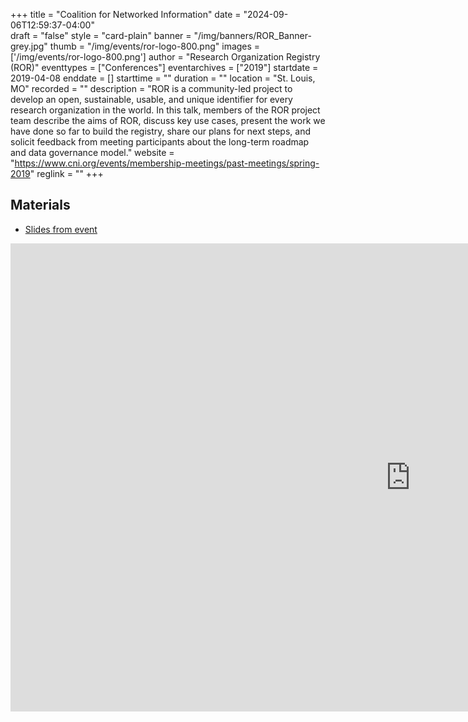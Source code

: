 +++
title = "Coalition for Networked Information" 
date = "2024-09-06T12:59:37-04:00"  
draft = "false" 
style = "card-plain" 
banner = "/img/banners/ROR_Banner-grey.jpg" 
thumb = "/img/events/ror-logo-800.png" 
images = ['/img/events/ror-logo-800.png']
author = "Research Organization Registry (ROR)" 
eventtypes = ["Conferences"]
eventarchives = ["2019"]
startdate = 2019-04-08
enddate = []
starttime = ""
duration = ""
location = "St. Louis, MO"
recorded = ""
description = "ROR is a community-led project to develop an open, sustainable, usable, and unique identifier for every research organization in the world. In this talk, members of the ROR project team describe the aims of ROR, discuss key use cases, present the work we have done so far to build the registry, share our plans for next steps, and solicit feedback from meeting participants about the long-term roadmap and data governance model."
website = "https://www.cni.org/events/membership-meetings/past-meetings/spring-2019"
reglink = ""
+++

## Materials 

- [Slides from event](https://docs.google.com/presentation/d/1zoafQeN2zy7SG4R_CYTYCFVbt7Q62ZbbRIpMs-QnGVU/pub?start=false&loop=false&delayms=3000)

<iframe src="https://docs.google.com/presentation/d/1zoafQeN2zy7SG4R_CYTYCFVbt7Q62ZbbRIpMs-QnGVU/embed?start=false&loop=false&delayms=3000" frameborder="0" width="1280" height="749" allowfullscreen="true" mozallowfullscreen="true" webkitallowfullscreen="true"></iframe>



